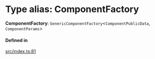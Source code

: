 # Type alias: ComponentFactory

 **ComponentFactory**: `GenericComponentFactory`<`ComponentPublicData`, `ComponentParams`\>

#### Defined in

[src/index.ts:81](https://github.com/zjayers/AssembleJS/blob/e3653e0/src/index.ts#L81)
